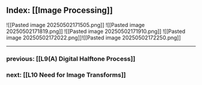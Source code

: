 ## Index: [[Image Processing]]

![[Pasted image 20250502171505.png]]
![[Pasted image 20250502171819.png]]
![[Pasted image 20250502171910.png]]
![[Pasted image 20250502172022.png]]![[Pasted image 20250502172250.png]]


***
### previous: [[L9(A) Digital Halftone Process]]
### next: [[L10 Need for Image Transforms]]